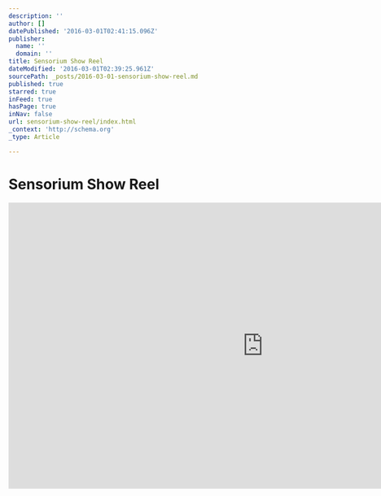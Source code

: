 ```yaml
---
description: ''
author: []
datePublished: '2016-03-01T02:41:15.096Z'
publisher:
  name: ''
  domain: ''
title: Sensorium Show Reel
dateModified: '2016-03-01T02:39:25.961Z'
sourcePath: _posts/2016-03-01-sensorium-show-reel.md
published: true
starred: true
inFeed: true
hasPage: true
inNav: false
url: sensorium-show-reel/index.html
_context: 'http://schema.org'
_type: Article

---
```

# Sensorium Show Reel

<iframe src="https://cdn.embedly.com/widgets/media.html?src=https%3A%2F%2Fplayer.vimeo.com%2Fvideo%2F156966800&amp;url=https%3A%2F%2Fvimeo.com%2F156966800&amp;image=http%3A%2F%2Fi.vimeocdn.com%2Fvideo%2F558197160_1280.jpg&amp;key=b7d04c9b404c499eba89ee7072e1c4f7&amp;type=text%2Fhtml&amp;schema=vimeo" width="1000" height="563" scrolling="no" frameborder="0" allowfullscreen="allowfullscreen" style=""></iframe>